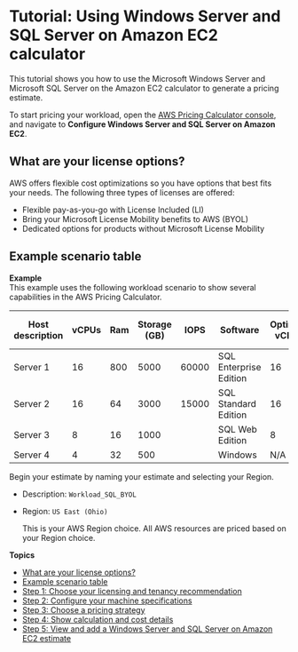 # Tutorial: Using Windows Server and SQL Server on Amazon EC2 calculator<a name="estimate-workload-tutorial"></a>

This tutorial shows you how to use the Microsoft Windows Server and Microsoft SQL Server on the Amazon EC2 calculator to generate a pricing estimate\. 

To start pricing your workload, open the [AWS Pricing Calculator console](https://calculator.aws/#/createCalculator/EC2WinSQL), and navigate to **Configure Windows Server and SQL Server on Amazon EC2**\.

## What are your license options?<a name="estimate-workload-tutorial-license"></a>

AWS offers flexible cost optimizations so you have options that best fits your needs\. The following three types of licenses are offered:
+ Flexible pay\-as\-you\-go with License Included \(LI\)
+ Bring your Microsoft License Mobility benefits to AWS \(BYOL\)
+ Dedicated options for products without Microsoft License Mobility

## Example scenario table<a name="estimate-workload-tutorial-example"></a>

**Example**  
This example uses the following workload scenario to show several capabilities in the AWS Pricing Calculator\.  


| Host description | vCPUs | Ram | Storage \(GB\) | IOPS | Software | Optimize vCPUs | Quantity | Passive node count | 
| --- | --- | --- | --- | --- | --- | --- | --- | --- | 
| Server 1 | 16 | 800 | 5000 | 60000 | SQL Enterprise Edition | 16 | 10 | 5 | 
| Server 2 | 16 | 64 | 3000 | 15000 | SQL Standard Edition | 16 | 8 | 4 | 
| Server 3 | 8 | 16 | 1000 |  | SQL Web Edition | 8 | 10 | 0 | 
| Server 4 | 4 | 32 | 500 |  | Windows | N/A | 8 | N/A | 

Begin your estimate by naming your estimate and selecting your Region\.
+ Description: `Workload_SQL_BYOL`
+ Region: `US East (Ohio)`

  This is your AWS Region choice\. All AWS resources are priced based on your Region choice\.

**Topics**
+ [What are your license options?](#estimate-workload-tutorial-license)
+ [Example scenario table](#estimate-workload-tutorial-example)
+ [Step 1: Choose your licensing and tenancy recommendation](estimate-workload-tutorial-step1.md)
+ [Step 2: Configure your machine specifications](estimate-workload-tutorial-step2.md)
+ [Step 3: Choose a pricing strategy](estimate-workload-tutorial-step3.md)
+ [Step 4: Show calculation and cost details](estimate-workload-tutorial-step4.md)
+ [Step 5: View and add a Windows Server and SQL Server on Amazon EC2 estimate](estimate-workload-tutorial-step5.md)